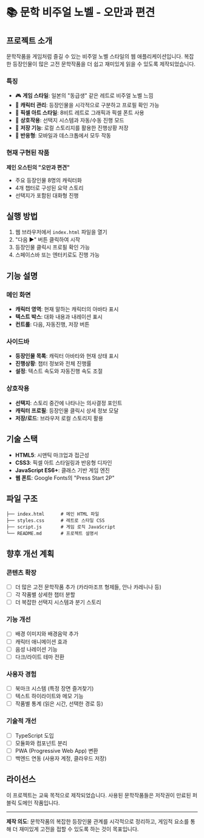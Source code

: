 # 📚 문학 비주얼 노벨 - 오만과 편견

## 프로젝트 소개

문학작품을 게임처럼 즐길 수 있는 비주얼 노벨 스타일의 웹 애플리케이션입니다. 복잡한 등장인물이 많은 고전 문학작품을 더 쉽고 재미있게 읽을 수 있도록 제작되었습니다.

### 특징

- 🎮 **게임 스타일**: 일본의 "동급생" 같은 레트로 비주얼 노벨 느낌
- 👥 **캐릭터 관리**: 등장인물을 시각적으로 구분하고 프로필 확인 가능
- 🎨 **픽셀 아트 스타일**: 8비트 레트로 그래픽과 픽셀 폰트 사용
- 🎯 **상호작용**: 선택지 시스템과 자동/수동 진행 모드
- 💾 **저장 기능**: 로컬 스토리지를 활용한 진행상황 저장
- 📱 **반응형**: 모바일과 데스크톱에서 모두 작동

### 현재 구현된 작품

**제인 오스틴의 "오만과 편견"**
- 주요 등장인물 8명의 캐릭터화
- 4개 챕터로 구성된 요약 스토리
- 선택지가 포함된 대화형 진행

## 실행 방법

1. 웹 브라우저에서 `index.html` 파일을 열기
2. "다음 ▶" 버튼 클릭하여 시작
3. 등장인물 클릭시 프로필 확인 가능
4. 스페이스바 또는 엔터키로도 진행 가능

## 기능 설명

### 메인 화면
- **캐릭터 영역**: 현재 말하는 캐릭터의 아바타 표시
- **텍스트 박스**: 대화 내용과 내레이션 표시
- **컨트롤**: 다음, 자동진행, 저장 버튼

### 사이드바
- **등장인물 목록**: 캐릭터 아바타와 현재 상태 표시
- **진행상황**: 챕터 정보와 전체 진행률
- **설정**: 텍스트 속도와 자동진행 속도 조절

### 상호작용
- **선택지**: 스토리 중간에 나타나는 의사결정 포인트
- **캐릭터 프로필**: 등장인물 클릭시 상세 정보 모달
- **저장/로드**: 브라우저 로컬 스토리지 활용

## 기술 스택

- **HTML5**: 시맨틱 마크업과 접근성
- **CSS3**: 픽셀 아트 스타일링과 반응형 디자인
- **JavaScript ES6+**: 클래스 기반 게임 엔진
- **웹 폰트**: Google Fonts의 "Press Start 2P"

## 파일 구조

```
├── index.html      # 메인 HTML 파일
├── styles.css      # 레트로 스타일 CSS
├── script.js       # 게임 로직 JavaScript
└── README.md       # 프로젝트 설명서
```

## 향후 개선 계획

### 콘텐츠 확장
- [ ] 더 많은 고전 문학작품 추가 (카라마조프 형제들, 안나 카레니나 등)
- [ ] 각 작품별 상세한 챕터 분할
- [ ] 더 복잡한 선택지 시스템과 분기 스토리

### 기능 개선
- [ ] 배경 이미지와 배경음악 추가
- [ ] 캐릭터 애니메이션 효과
- [ ] 음성 나레이션 기능
- [ ] 다크/라이트 테마 전환

### 사용자 경험
- [ ] 북마크 시스템 (특정 장면 즐겨찾기)
- [ ] 텍스트 하이라이트와 메모 기능
- [ ] 작품별 통계 (읽은 시간, 선택한 경로 등)

### 기술적 개선
- [ ] TypeScript 도입
- [ ] 모듈화와 컴포넌트 분리
- [ ] PWA (Progressive Web App) 변환
- [ ] 백엔드 연동 (사용자 계정, 클라우드 저장)

## 라이선스

이 프로젝트는 교육 목적으로 제작되었습니다. 사용된 문학작품들은 저작권이 만료된 퍼블릭 도메인 작품입니다.

---

**제작 의도**: 문학작품의 복잡한 등장인물 관계를 시각적으로 정리하고, 게임적 요소를 통해 더 재미있게 고전을 접할 수 있도록 하는 것이 목표입니다.
